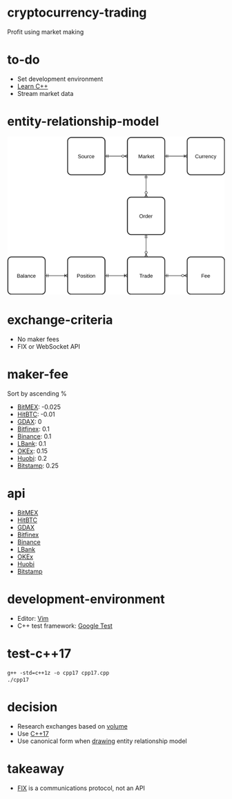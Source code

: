 # cryptocurrency-trading

Profit using market making

# to-do

- Set development environment
- [Learn C++](https://www.hackerrank.com/domains/cpp)
- Stream market data

# entity-relationship-model

![Entity relationship model](https://github.com/vyq/cryptocurrency-trading/blob/master/entity-relationship-model.png)

# exchange-criteria

- No maker fees
- FIX or WebSocket API

# maker-fee

Sort by ascending %
- [BitMEX](https://www.bitmex.com/app/fees): -0.025
- [HitBTC](https://hitbtc.com/fees-and-limits): -0.01
- [GDAX](https://www.gdax.com/fees): 0
- [Bitfinex](https://www.bitfinex.com/fees): 0.1
- [Binance](https://www.binance.com/fees.html): 0.1
- [LBank](https://lbankinfo.zendesk.com/hc/zh-cn/articles/115002295114--%E8%B4%B9%E7%8E%87%E8%AF%B4%E6%98%8E): 0.1
- [OKEx](https://www.okex.com/pages/products/fees.html): 0.15
- [Huobi](https://www.huobi.com/p/about/about_detail): 0.2
- [Bitstamp](https://www.bitstamp.net/fee_schedule/): 0.25

# api

- [BitMEX](https://www.bitmex.com/app/apiOverview)
- [HitBTC](https://hitbtc.com/fix)
- [GDAX](https://docs.gdax.com/)
- [Bitfinex](https://docs.bitfinex.com/docs)
- [Binance](https://github.com/binance-exchange/binance-official-api-docs)
- [LBank](https://www.lbank.info/api/api-overview)
- [OKEx](https://github.com/okcoin-okex/API-docs-OKEx.com)
- [Huobi](https://github.com/huobiapi/API_Docs_en/wiki)
- [Bitstamp](https://www.bitstamp.net/fix/)

# development-environment

- Editor: [Vim](https://www.vim.org/)
- C++ test framework: [Google Test](https://github.com/google/googletest)

# test-c++17

```
g++ -std=c++1z -o cpp17 cpp17.cpp
./cpp17
```

# decision

- Research exchanges based on [volume](https://coinmarketcap.com/exchanges/volume/24-hour/all/)
- Use [C++17](https://en.wikipedia.org/wiki/C%2B%2B17)
- Use canonical form when [drawing](https://www.draw.io/) entity relationship model

# takeaway

- [FIX](https://en.wikipedia.org/wiki/Financial_Information_eXchange) is a communications protocol, not an API
